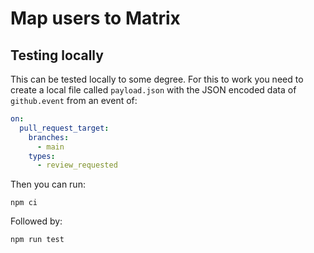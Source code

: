 # Map users to Matrix

## Testing locally

This can be tested locally to some degree. For this to work you need to create a local file called `payload.json` with
the JSON encoded data of `github.event` from an event of:

```yaml
on:
  pull_request_target:
    branches:
      - main
    types:
      - review_requested
```

Then you can run:

```shell
npm ci
```

Followed by:

```shell
npm run test
```
